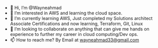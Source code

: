 - 👋 Hi, I’m @Wayneahmad
- 👀 I’m interested in AWS and learning the cloud space.
- 🌱 I’m currently learning AWS, Just completed my Solutions architect Associate Certifications and now learning, Terraform, Git, Linux
- 💞️ I’m looking to collaborate on anything that can give me hands on experience to further my career in cloud computing/Dev ops.
- 📫 How to reach me? By Email at wayneahmad33@gmail.com

<!---
Wayneahmad/Wayneahmad is a ✨ special ✨ repository because its `README.md` (this file) appears on your GitHub profile.
You can click the Preview link to take a look at your changes.
--->

